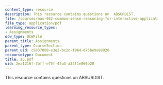 ```yaml
---
content_type: resource
description: This resource contains questions on  ABSURDIST.
file: /courses/mas-962-common-sense-reasoning-for-interactive-applications-fall-2006/2ea1216f3bffe75f45a3a32f1e866b28_a5.pdf
file_type: application/pdf
learning_resource_types:
- Assignments
ocw_type: OCWFile
parent_title: Assignments
parent_type: CourseSection
parent_uid: c5837000-e3e2-bc2c-f964-d75be9e88920
resourcetype: Document
title: a5.pdf
uid: 2ea1216f-3bff-e75f-45a3-a32f1e866b28
---
```

This resource contains questions on  ABSURDIST.

